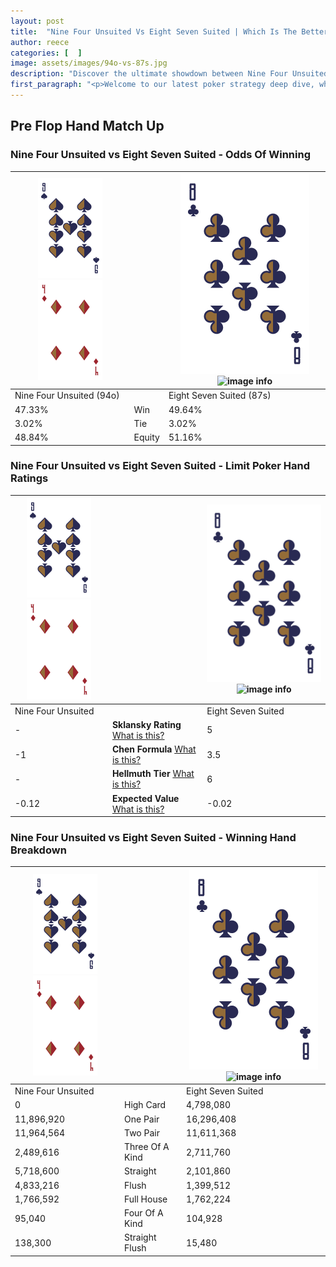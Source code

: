 ```yaml
---
layout: post
title:  "Nine Four Unsuited Vs Eight Seven Suited | Which Is The Better Hand In Poker? A Complete Guide"
author: reece
categories: [  ]
image: assets/images/94o-vs-87s.jpg
description: "Discover the ultimate showdown between Nine Four Unsuited and Eight Seven Suited in poker! Uncover the odds, strategies, and scenarios where one hand triumphs over the other. Get ready to up your poker game with this thrilling analysis."
first_paragraph: "<p>Welcome to our latest poker strategy deep dive, where we're pitting two distinct hands against each other in a high-stakes showdown: Nine Four Unsuited vs Eight Seven Suited.</p><p>In the dynamic world of poker, every decision counts, and knowing which hand holds the upper hand is key to your success at the table.</p><p>In this article, we'll dissect these two hands, explore the scenarios where one dominates the other, and equip you with the knowledge to make strategic choices that can tip the odds in your favor.</p><p>Get ready to unravel the intriguing dynamics of these poker hands and elevate your game to new heights.</p>"
---
```




[comment]: # (sp0)

## Pre Flop Hand Match Up

<div class="table hand-ratings" markdown="1"> 



### Nine Four Unsuited vs Eight Seven Suited - Odds Of Winning


    
| ![image info](assets/images/hand1/9.png) ![image info](assets/images/hand1/4o.png) |  | ![image info](assets/images/hand2/8.png) ![image info](assets/images/hand2/7s.png) |
| -------- | -------- | -------- |
| Nine Four Unsuited (94o) |  | Eight Seven Suited (87s) |
| 47.33% | Win | 49.64% |
| 3.02% | Tie | 3.02% |
| 48.84% | Equity | 51.16% |




[comment]: # (sp1)



### Nine Four Unsuited vs Eight Seven Suited - Limit Poker Hand Ratings


    
| ![image info](assets/images/hand1/9.png) ![image info](assets/images/hand1/4o.png) |  | ![image info](assets/images/hand2/8.png) ![image info](assets/images/hand2/7s.png) |
| -------- | -------- | -------- |
| Nine Four Unsuited |  | Eight Seven Suited |
| - | **Sklansky Rating** [What is this?](/sklansky-rating-explained) | 5 |
| -1 | **Chen Formula** [What is this?](/chen-formula-explained) | 3.5 |
| - | **Hellmuth Tier** [What is this?](/Hellmuth-tier-explained) | 6 |
| -0.12 | **Expected Value** [What is this?](/expected-value-explained) | -0.02 |




[comment]: # (sp2)



### Nine Four Unsuited vs Eight Seven Suited - Winning Hand Breakdown


    
| ![image info](assets/images/hand1/9.png) ![image info](assets/images/hand1/4o.png) |  | ![image info](assets/images/hand2/8.png) ![image info](assets/images/hand2/7s.png) |
| -------- | -------- | -------- |
| Nine Four Unsuited |  | Eight Seven Suited |
| 0 | High Card | 4,798,080 |
| 11,896,920 | One Pair | 16,296,408 |
| 11,964,564 | Two Pair | 11,611,368 |
| 2,489,616 | Three Of A Kind | 2,711,760 |
| 5,718,600 | Straight | 2,101,860 |
| 4,833,216 | Flush | 1,399,512 |
| 1,766,592 | Full House | 1,762,224 |
| 95,040 | Four Of A Kind | 104,928 |
| 138,300 | Straight Flush | 15,480 |




[comment]: # (sp3)



</div>

[comment]: # (sp4)



[comment]: # (sp5)

